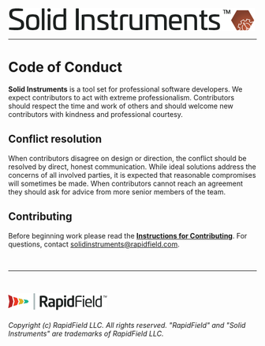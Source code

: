 <!--
Copyright (c) RapidField LLC. Licensed under the MIT License. See LICENSE.txt in the project root for license information.
-->

[![Solid Instruments](SolidInstruments.Logo.Color.Transparent.500w.png)](README.md)
- - -

# Code of Conduct

**Solid Instruments** is a tool set for professional software developers. We expect contributors to act with extreme professionalism. Contributors should respect the time and work of others and should welcome new contributors with kindness and professional courtesy.

## Conflict resolution

When contributors disagree on design or direction, the conflict should be resolved by direct, honest communication. While ideal solutions address the concerns of all involved parties, it is expected that reasonable compromises will sometimes be made. When contributors cannot reach an agreement they should ask for advice from more senior members of the team.

## Contributing

Before beginning work please read the [**Instructions for Contributing**](CONTRIBUTING.md). For questions, contact [solidinstruments@rapidfield.com](mailto:solidinstruments@rapidfield.com).

<br />

- - -

<br />

[![RapidField](RapidField.Logo.Color.Black.Transparent.200w.png)](https://www.rapidfield.com)

###### Copyright (c) RapidField LLC. All rights reserved. "RapidField" and "Solid Instruments" are trademarks of RapidField LLC.